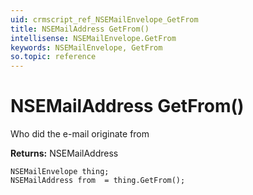 ```yaml
---
uid: crmscript_ref_NSEMailEnvelope_GetFrom
title: NSEMailAddress GetFrom()
intellisense: NSEMailEnvelope.GetFrom
keywords: NSEMailEnvelope, GetFrom
so.topic: reference
---
```


# NSEMailAddress GetFrom()

Who did the e-mail originate from

**Returns:** NSEMailAddress

```crmscript
NSEMailEnvelope thing;
NSEMailAddress from  = thing.GetFrom();
```

